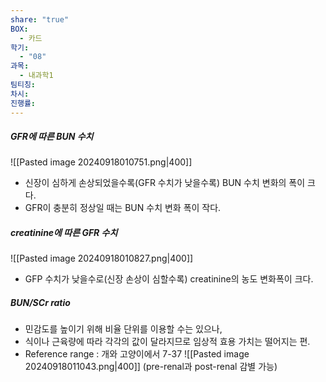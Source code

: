 ```yaml
---
share: "true"
BOX:
  - 카드
학기:
  - "08"
과목:
  - 내과학1
팀티칭: 
차시: 
진행률: 
---
```


##### GFR에 따른 BUN 수치

![[Pasted image 20240918010751.png|400]]

- 신장이 심하게 손상되었을수록(GFR 수치가 낮을수록) BUN 수치 변화의 폭이 크다.
- GFR이 충분히 정상일 때는 BUN 수치 변화 폭이 작다.

##### creatinine에 따른 GFR 수치

![[Pasted image 20240918010827.png|400]]

- GFP 수치가 낮을수로(신장 손상이 심할수록) creatinine의 농도 변화폭이 크다.

##### BUN/SCr ratio

- 민감도를 높이기 위해 비율 단위를 이용할 수는 있으나,
- 식이나 근육량에 따라 각각의 값이 달라지므로 임상적 효용 가치는 떨어지는 편.
- Reference range : 개와 고양이에서 7-37
![[Pasted image 20240918011043.png|400]]
(pre-renal과 post-renal 감별 가능)
